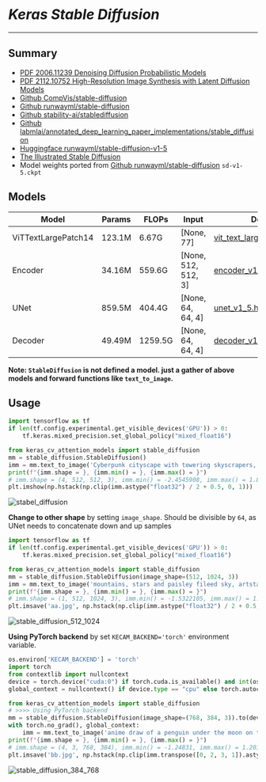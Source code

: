 # ___Keras Stable Diffusion___
***

## Summary
  - [PDF 2006.11239 Denoising Diffusion Probabilistic Models](https://arxiv.org/pdf/2006.11239.pdf)
  - [PDF 2112.10752 High-Resolution Image Synthesis with Latent Diffusion Models](https://arxiv.org/pdf/2112.10752.pdf)
  - [Github CompVis/stable-diffusion](https://github.com/CompVis/stable-diffusion)
  - [Github runwayml/stable-diffusion](https://github.com/runwayml/stable-diffusion)
  - [Github stability-ai/stablediffusion](https://github.com/stability-ai/stablediffusion)
  - [Github labmlai/annotated_deep_learning_paper_implementations/stable_diffusion](https://github.com/labmlai/annotated_deep_learning_paper_implementations/tree/master/labml_nn/diffusion/stable_diffusion)
  - [Huggingface runwayml/stable-diffusion-v1-5](https://huggingface.co/runwayml/stable-diffusion-v1-5)
  - [The Illustrated Stable Diffusion](https://jalammar.github.io/illustrated-stable-diffusion/)
  - Model weights ported from [Github runwayml/stable-diffusion](https://github.com/runwayml/stable-diffusion) `sd-v1-5.ckpt`
## Models
  | Model               | Params | FLOPs   | Input               | Download            |
  | ------------------- | ------ | ------- | ------------------- | ------------------- |
  | ViTTextLargePatch14 | 123.1M | 6.67G   | [None, 77]          | [vit_text_large_patch14_clip.h5](https://github.com/leondgarse/keras_cv_attention_models/releases/download/beit/vit_text_large_patch14_clip.h5) |
  | Encoder             | 34.16M | 559.6G  | [None, 512, 512, 3] | [encoder_v1_5.h5](https://github.com/leondgarse/keras_cv_attention_models/releases/download/stable_diffusion/encoder_v1_5.h5) |
  | UNet                | 859.5M | 404.4G  | [None, 64, 64, 4]   | [unet_v1_5.h5](https://github.com/leondgarse/keras_cv_attention_models/releases/download/stable_diffusion/unet_v1_5.h5) |
  | Decoder             | 49.49M | 1259.5G | [None, 64, 64, 4]   | [decoder_v1_5.h5](https://github.com/leondgarse/keras_cv_attention_models/releases/download/stable_diffusion/decoder_v1_5.h5) |

  **Note: `StableDiffusion` is not defined a model. just a gather of above models and forward functions like `text_to_image`.**
## Usage
  ```py
  import tensorflow as tf
  if len(tf.config.experimental.get_visible_devices('GPU')) > 0:
      tf.keras.mixed_precision.set_global_policy("mixed_float16")

  from keras_cv_attention_models import stable_diffusion
  mm = stable_diffusion.StableDiffusion()
  imm = mm.text_to_image('Cyberpunk cityscape with towering skyscrapers, neon signs, and flying cars.', batch_size=4).numpy()
  print(f"{imm.shape = }, {imm.min() = }, {imm.max() = }")
  # imm.shape = (4, 512, 512, 3), imm.min() = -2.4545908, imm.max() = 1.851803
  plt.imshow(np.hstack(np.clip(imm.astype("float32") / 2 + 0.5, 0, 1)))
  ```
  ![stabel_diffusion](https://github.com/leondgarse/keras_cv_attention_models/assets/5744524/e565c750-f98a-4d04-a280-0d0aa382ef5f)

  **Change to other shape** by setting `image_shape`. Should be divisible by `64`, as UNet needs to concatenate down and up samples
  ```py
  import tensorflow as tf
  if len(tf.config.experimental.get_visible_devices('GPU')) > 0:
      tf.keras.mixed_precision.set_global_policy("mixed_float16")

  from keras_cv_attention_models import stable_diffusion
  mm = stable_diffusion.StableDiffusion(image_shape=(512, 1024, 3))
  imm = mm.text_to_image('mountains, stars and paisley fileed sky, artstation, digital painting, sharp focus.', batch_size=1).numpy()
  print(f"{imm.shape = }, {imm.min() = }, {imm.max() = }")
  # imm.shape = (1, 512, 1024, 3), imm.min() = -1.5322105, imm.max() = 1.419162
  plt.imsave('aa.jpg', np.hstack(np.clip(imm.astype("float32") / 2 + 0.5, 0, 1)))
  ```
  ![stable_diffusion_512_1024](https://github.com/leondgarse/keras_cv_attention_models/assets/5744524/a10e3b97-38b5-4993-92ff-98f05ac0055d)

  **Using PyTorch backend** by set `KECAM_BACKEND='torch'` environment variable.
  ```py
  os.environ['KECAM_BACKEND'] = 'torch'
  import torch
  from contextlib import nullcontext
  device = torch.device("cuda:0") if torch.cuda.is_available() and int(os.environ.get("CUDA_VISIBLE_DEVICES", "0")) >= 0 else torch.device("cpu")
  global_context = nullcontext() if device.type == "cpu" else torch.autocast(device_type=device.type, dtype=torch.float16)

  from keras_cv_attention_models import stable_diffusion
  # >>>> Using PyTorch backend
  mm = stable_diffusion.StableDiffusion(image_shape=(768, 384, 3)).to(device)
  with torch.no_grad(), global_context:
      imm = mm.text_to_image('anime draw of a penguin under the moon on the beach.', batch_size=4).cpu().numpy()
  print(f"{imm.shape = }, {imm.min() = }, {imm.max() = }")
  # imm.shape = (4, 3, 768, 384), imm.min() = -1.24831, imm.max() = 1.2017612
  plt.imsave('bb.jpg', np.hstack(np.clip(imm.transpose([0, 2, 3, 1]).astype("float32") / 2 + 0.5, 0, 1)))
  ```
  ![stable_diffusion_384_768](https://github.com/leondgarse/keras_cv_attention_models/assets/5744524/f8f322de-06c4-459e-8411-119b59bbebd2)

